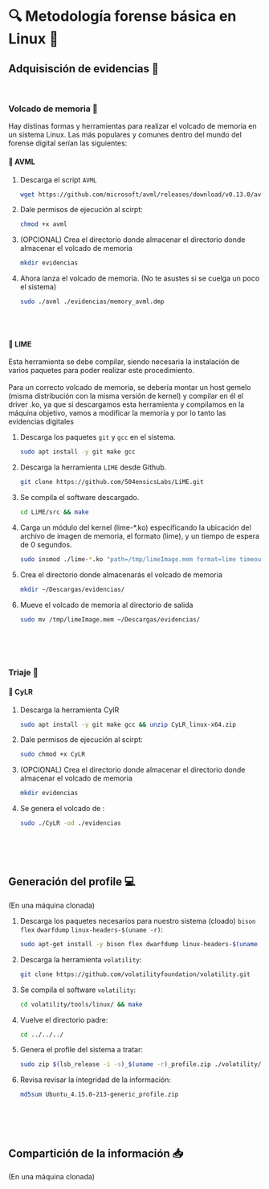 # 🔍 Metodología forense básica en Linux 🐧



## Adquisisción de evidencias 💾
<br>


### Volcado de memoria 🚀
Hay distinas formas y herramientas para realizar el volcado de memoria en un sistema Linux. Las más populares y comunes dentro del mundo del forense digital serían las siguientes: 

#### 🔷 AVML 

1. Descarga el script `AVML`
   ```bash
   wget https://github.com/microsoft/avml/releases/download/v0.13.0/avml
   ```

2. Dale permisos de ejecución al scirpt:
   ```bash
   chmod +x avml
   ```

3. (OPCIONAL) Crea el directorio donde almacenar el directorio donde almacenar el volcado de memoria
   ```bash
   mkdir evidencias
   ```
   
4. Ahora lanza el volcado de memoria. (No te asustes si se cuelga un poco el sistema)
   ```bash
   sudo ./avml ./evidencias/memory_avml.dmp
   ```

<br>
<br>


#### 🔷 LIME 
Esta herramienta se debe compilar, siendo necesaria la instalación de varios paquetes para poder realizar este procedimiento. <br>
<br>
Para un correcto volcado de memoria, se debería montar un host gemelo (misma distribución con la misma versión de kernel) y compilar en él el driver .ko, ya que si descargamos esta herramienta y compilamos en la máquina objetivo, vamos a modificar la memoria y por lo tanto las evidencias digitales
<br>

1. Descarga los paquetes `git` y `gcc` en el sistema.
   ```bash
   sudo apt install -y git make gcc
   ```
   
2. Descarga la herramienta `LIME` desde Github.
   ```bash
   git clone https://github.com/504ensicsLabs/LiME.git
   ```
      
3. Se compila el software descargado.
   ```bash
   cd LiME/src && make
   ```

4. Carga un módulo del kernel (lime-*.ko) especificando la ubicación del archivo de imagen de memoria, el formato (lime), y un tiempo de espera de 0 segundos.
   ```bash
   sudo insmod ./lime-*.ko "path=/tmp/limeImage.mem format=lime timeout=0"
   ```  

5. Crea el directorio donde almacenarás el volcado de memoria
   ```bash
   mkdir ~/Descargas/evidencias/
   ```
   
6. Mueve el volcado de memoria al directorio de salida
   ```bash
   sudo mv /tmp/limeImage.mem ~/Descargas/evidencias/
   ```  

<br>
<br>
<br>


### Triaje 📂
#### 🔷 CyLR 
1. Descarga la herramienta CylR
   ```bash
   sudo apt install -y git make gcc && unzip CyLR_linux-x64.zip
   ```
   
2. Dale permisos de ejecución al scirpt:
   ```bash
   sudo chmod +x CyLR
   ```

3. (OPCIONAL) Crea el directorio donde almacenar el directorio donde almacenar el volcado de memoria
   ```bash
   mkdir evidencias
   ```

4. Se genera el volcado de :
   ```bash
   sudo ./CyLR -od ./evidencias
   ```
<br>
<br>
<br>

## Generación del profile 💻
(En una máquina clonada)
<br>

1. Descarga los paquetes necesarios para nuestro sistema (cloado) `bison` `flex` `dwarfdump` `linux-headers-$(uname -r)`:
   ```bash
   sudo apt-get install -y bison flex dwarfdump linux-headers-$(uname -r)
   ```
   
2. Descarga la herramienta `volatility`:
   ```bash
   git clone https://github.com/volatilityfoundation/volatility.git
   ```

3. Se compila el software `volatility`:
   ```bash
   cd volatility/tools/linux/ && make
   ```

4. Vuelve el directorio padre:
   ```bash
   cd ../../../
   ```

5. Genera el profile del sistema a tratar:
   ```bash
   sudo zip $(lsb_release -i -s)_$(uname -r)_profile.zip ./volatility/tools/linux/module.dwarf /boot/System.map-$(uname -r)
   ```

6. Revisa revisar la integridad de la información:
   ```bash
   md5sum Ubuntu_4.15.0-213-generic_profile.zip
   ```

<br>
<br>
<br>

## Compartición de la información 📥
(En una máquina clonada)
<br>

